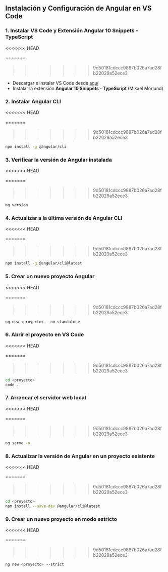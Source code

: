 ## Instalación y Configuración de Angular en VS Code

### 1. Instalar VS Code y Extensión Angular 10 Snippets - TypeScript
<<<<<<< HEAD

=======
>>>>>>> 9d50181cdccc9887b026a7ad28fb22029a52ece3
- Descargar e instalar VS Code desde [aquí](https://code.visualstudio.com/)
- Instalar la extensión **Angular 10 Snippets - TypeScript** (Mikael Morlund)

### 2. Instalar Angular CLI
<<<<<<< HEAD

=======
>>>>>>> 9d50181cdccc9887b026a7ad28fb22029a52ece3
```sh
npm install -g @angular/cli
```

### 3. Verificar la versión de Angular instalada
<<<<<<< HEAD

=======
>>>>>>> 9d50181cdccc9887b026a7ad28fb22029a52ece3
```sh
ng version
```

### 4. Actualizar a la última versión de Angular CLI
<<<<<<< HEAD

=======
>>>>>>> 9d50181cdccc9887b026a7ad28fb22029a52ece3
```sh
npm install -g @angular/cli@latest
```

### 5. Crear un nuevo proyecto Angular
<<<<<<< HEAD

=======
>>>>>>> 9d50181cdccc9887b026a7ad28fb22029a52ece3
```sh
ng new <proyecto> --no-standalone
```

### 6. Abrir el proyecto en VS Code
<<<<<<< HEAD

=======
>>>>>>> 9d50181cdccc9887b026a7ad28fb22029a52ece3
```sh
cd <proyecto>
code .
```

### 7. Arrancar el servidor web local
<<<<<<< HEAD

=======
>>>>>>> 9d50181cdccc9887b026a7ad28fb22029a52ece3
```sh
ng serve -o
```

### 8. Actualizar la versión de Angular en un proyecto existente
<<<<<<< HEAD

=======
>>>>>>> 9d50181cdccc9887b026a7ad28fb22029a52ece3
```sh
cd <proyecto>
npm install --save-dev @angular/cli@latest
```

### 9. Crear un nuevo proyecto en modo estricto
<<<<<<< HEAD

=======
>>>>>>> 9d50181cdccc9887b026a7ad28fb22029a52ece3
```sh
ng new <proyecto> --strict
